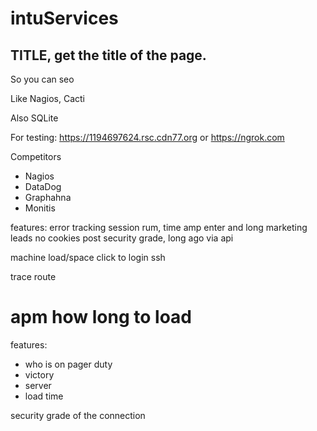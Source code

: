 # intuServices


## TITLE, get the title of the page.
So you can seo

Like Nagios, Cacti

Also SQLite

For testing: https://1194697624.rsc.cdn77.org
or https://ngrok.com


Competitors

- Nagios
- DataDog
- Graphahna
- Monitis


features:
error tracking
session rum, time
amp enter and long
marketing leads
no cookies
post
security grade, long ago via api

machine load/space
click to login 
ssh 

trace route

# apm how long to load

features:
- who is on pager duty
- victory
- server
- load time

security grade of the connection
